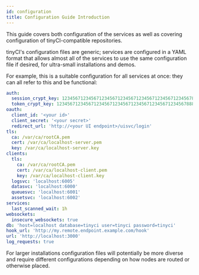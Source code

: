 ```yaml
---
id: configuration
title: Configuration Guide Introduction
---
```


This guide covers both configuration of the services as well as covering
configuration of tinyCI-compatible repositories.

tinyCI's configuration files are generic; services are configured in a YAML
format that allows almost all of the services to use the same configuration
file if desired, for ultra-small installations and demos.

For example, this is a suitable configuration for all services at once: they
can all refer to this and be functional:

```yaml
auth:
  session_crypt_key: 1234567123456712345671234567123456712345671234567888888812345678
  token_crypt_key: 1234567123456712345671234567123456712345671234567888888812345678
oauth:
  client_id: '<your id>'
  client_secret: '<your secret>'
  redirect_url: 'http://<your UI endpoint>/uisvc/login'
tls:
  ca: /var/ca/rootCA.pem
  cert: /var/ca/localhost-server.pem
  key: /var/ca/localhost-server.key
clients:
  tls:
    ca: /var/ca/rootCA.pem
    cert: /var/ca/localhost-client.pem
    key: /var/ca/localhost-client.key
  logsvc: 'localhost:6005'
  datasvc: 'localhost:6000'
  queuesvc: 'localhost:6001'
  assetsvc: 'localhost:6002'
services:
  last_scanned_wait: 1h
websockets:
  insecure_websockets: true
db: 'host=localhost database=tinyci user=tinyci password=tinyci'
hook_url: 'http://my.remote.endpoint.example.com/hook'
url: 'http://localhost:3000'
log_requests: true
```

For larger installations configuration files will potentially be more diverse
and require different configurations depending on how nodes are routed or
otherwise placed.
